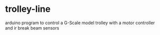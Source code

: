 # trolley-line
arduino program to control a G-Scale model trolley with a motor controller and ir break beam sensors
